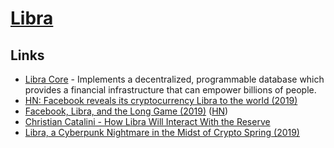 # [Libra](https://libra.org/en-US/)

## Links

- [Libra Core](https://github.com/libra/libra) - Implements a decentralized, programmable database which provides a financial infrastructure that can empower billions of people.
- [HN: Facebook reveals its cryptocurrency Libra to the world (2019)](https://news.ycombinator.com/item?id=20210791)
- [Facebook, Libra, and the Long Game (2019)](https://stratechery.com/2019/facebook-libra-and-the-long-game/) ([HN](https://news.ycombinator.com/item?id=20274679))
- [Christian Catalini - How Libra Will Interact With the Reserve](https://libra.org/en-US/wp-content/uploads/sites/23/2019/06/TheLibraReserve_en_US.pdf)
- [Libra, a Cyberpunk Nightmare in the Midst of Crypto Spring (2019)](https://hackernoon.com/libra-a-cyberpunk-nightmare-in-the-midst-of-crypto-spring-5543b6f6e34b)

